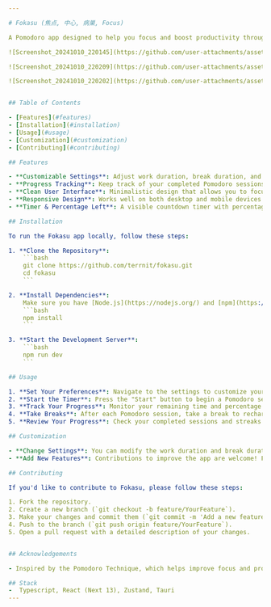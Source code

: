 ```yaml
---

# Fokasu (焦点, 中心, 病巣, Focus)

A Pomodoro app designed to help you focus and boost productivity through the Pomodoro Technique. Fokasu offers an intuitive interface and customizable settings to help you manage your work and break periods effectively.

![Screenshot_20241010_220145](https://github.com/user-attachments/assets/2f8f5bdc-3166-4a32-a1f8-02918493bf40)

![Screenshot_20241010_220209](https://github.com/user-attachments/assets/70cd9573-08d6-4489-aef2-4ffb6fa7fbc3)

![Screenshot_20241010_220202](https://github.com/user-attachments/assets/42771943-1a2e-49c9-9a11-3dcfd45efb2a)


## Table of Contents

- [Features](#features)
- [Installation](#installation)
- [Usage](#usage)
- [Customization](#customization)
- [Contributing](#contributing)

## Features

- **Customizable Settings**: Adjust work duration, break duration, and the number of Pomodoro cycles to suit your workflow.
- **Progress Tracking**: Keep track of your completed Pomodoro sessions and current streaks.
- **Clean User Interface**: Minimalistic design that allows you to focus on your tasks without distractions.
- **Responsive Design**: Works well on both desktop and mobile devices.
- **Timer & Percentage Left**: A visible countdown timer with percentage left for better time management.

## Installation

To run the Fokasu app locally, follow these steps:

1. **Clone the Repository**:
    ```bash
    git clone https://github.com/terrnit/fokasu.git
    cd fokasu
    ```

2. **Install Dependencies**:
    Make sure you have [Node.js](https://nodejs.org/) and [npm](https://www.npmjs.com/) installed. Then run:
    ```bash
    npm install
    ```

3. **Start the Development Server**:
    ```bash
    npm run dev
    ```

## Usage

1. **Set Your Preferences**: Navigate to the settings to customize your work duration, break duration, and cycles.
2. **Start the Timer**: Press the "Start" button to begin a Pomodoro session.
3. **Track Your Progress**: Monitor your remaining time and percentage left visually.
4. **Take Breaks**: After each Pomodoro session, take a break to recharge.
5. **Review Your Progress**: Check your completed sessions and streaks to gauge productivity.

## Customization

- **Change Settings**: You can modify the work duration and break duration directly from the app settings.
- **Add New Features**: Contributions to improve the app are welcome! Feel free to submit a PR for any changes you'd like to propose.

## Contributing

If you'd like to contribute to Fokasu, please follow these steps:

1. Fork the repository.
2. Create a new branch (`git checkout -b feature/YourFeature`).
3. Make your changes and commit them (`git commit -m 'Add a new feature'`).
4. Push to the branch (`git push origin feature/YourFeature`).
5. Open a pull request with a detailed description of your changes.


## Acknowledgements

- Inspired by the Pomodoro Technique, which helps improve focus and productivity.

## Stack
-  Typescript, React (Next 13), Zustand, Tauri
---
```

